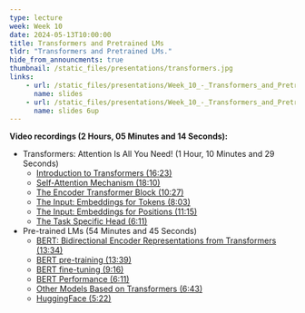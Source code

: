 ```yaml
---
type: lecture
week: Week 10
date: 2024-05-13T10:00:00
title: Transformers and Pretrained LMs
tldr: "Transformers and Pretrained LMs."
hide_from_announcments: true
thumbnail: /static_files/presentations/transformers.jpg
links: 
    - url: /static_files/presentations/Week_10_-_Transformers_and_Pretrained_LMs.pdf
      name: slides
    - url: /static_files/presentations/Week_10_-_Transformers_and_Pretrained_LMs_6up.pdf
      name: slides 6up
---
```

**Video recordings (2 Hours, 05 Minutes and 14 Seconds):**
- Transformers: Attention Is All You Need! (1 Hour, 10 Minutes and 29 Seconds)
    - [Introduction to Transformers (16:23)](https://youtu.be/KCqihbmWeao)
    - [Self-Attention Mechanism (18:10)](https://youtu.be/qEBFfTywJNg)
    - [The Encoder Transformer Block (10:27)](https://youtu.be/iFD27h617jo)
    - [The Input: Embeddings for Tokens (8:03)](https://youtu.be/DZuZFPH5lbo)
    - [The Input: Embeddings for Positions (11:15)](https://youtu.be/dRQ8cDMbq9E)
    - [The Task Specific Head (6:11)](https://youtu.be/Ek6W2Wd7Ty4)
- Pre-trained LMs (54 Minutes and 45 Seconds)
    - [BERT: Bidirectional Encoder Representations from Transformers (13:34)](https://youtu.be/7QRpWx9UhWo)
    - [BERT pre-training (13:39)](https://youtu.be/CJsVqr5uWvc)
    - [BERT fine-tuning (9:16)](https://youtu.be/yI6CfB_CceY)
    - [BERT Performance (6:11)](https://youtu.be/t46q_h3IC6E)
    - [Other Models Based on Transformers (6:43)](https://youtu.be/DxpJWvW7Mfw)
    - [HuggingFace (5:22)](https://youtu.be/4gLahjgBcqg)
